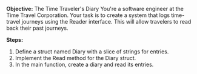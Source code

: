 **Objective:**
The Time Traveler's Diary
You're a software engineer at the Time Travel Corporation. Your task is to create a system that logs time-travel journeys using the Reader interface. This will allow travelers to read back their past journeys.

**Steps:**

1. Define a struct named Diary with a slice of strings for entries.
2. Implement the Read method for the Diary struct.
3. In the main function, create a diary and read its entries.